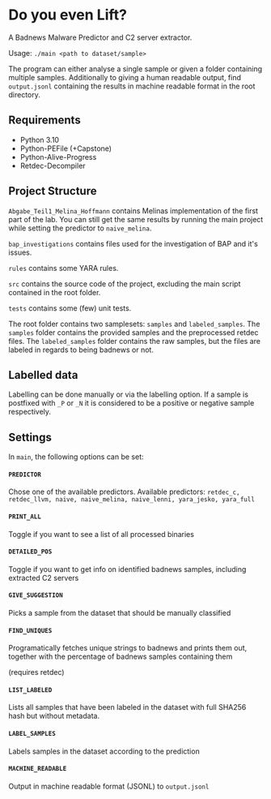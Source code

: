 # Do you even Lift?

A Badnews Malware Predictor and C2 server extractor.

Usage: `./main <path to dataset/sample>`

The program can either analyse a single sample or given a folder containing multiple samples. Additionally to giving a human readable output, find `output.jsonl` containing the results in machine readable format in the root directory.

## Requirements

- Python 3.10
- Python-PEFile (+Capstone)
- Python-Alive-Progress
- Retdec-Decompiler

## Project Structure

`Abgabe_Teil1_Melina_Hoffmann` contains Melinas implementation of the first part of the lab. You can still get the same results by running the main project while setting the predictor to `naive_melina`.

`bap_investigations` contains files used for the investigation of BAP and it's issues.

`rules` contains some YARA rules.

`src` contains the source code of the project, excluding the main script contained in the root folder.

`tests` contains some (few) unit tests.

The root folder contains two samplesets: `samples` and `labeled_samples`. The `samples` folder contains the provided samples and the preprocessed retdec files. The `labeled_samples` folder contains the raw samples, but the files are labeled in regards to being badnews or not.

## Labelled data

Labelling can be done manually or via the labelling option. If a sample is postfixed with `_P` or `_N` it is considered to be a positive or negative sample respectively.

## Settings

In `main`, the following options can be set:

#### `PREDICTOR`

Chose one of the available predictors. Available predictors: `retdec_c, retdec_llvm, naive, naive_melina, naive_lenni, yara_jesko, yara_full`

#### `PRINT_ALL`

Toggle if you want to see a list of all processed binaries

#### `DETAILED_POS`

Toggle if you want to get info on identified badnews samples, including extracted C2 servers

#### `GIVE_SUGGESTION`

Picks a sample from the dataset that should be manually classified

#### `FIND_UNIQUES`

Programatically fetches unique strings to badnews and prints them out, together with the percentage of badnews samples containing them

(requires retdec)

#### `LIST_LABELED`

Lists all samples that have been labeled in the dataset with full SHA256 hash but without metadata.

#### `LABEL_SAMPLES`

Labels samples in the dataset according to the prediction

#### `MACHINE_READABLE`

Output in machine readable format (JSONL) to `output.jsonl`
